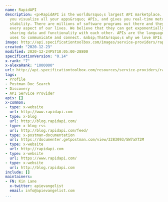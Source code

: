```yaml
---
name: RapidAPI
description: <p>RapidAPI is the world&rsquo;s largest API marketplace. RapidAPI lets
  you visualize all your apps&rsquo; APIs, and gives you real-time metrics on their
  stability. There are millions of software programs out there and they&rsquo;re reshaping
  every aspect of our lives. We believe that they can get exponentially better by
  sharing data and functionality with each other. APIs are the language that software
  uses to communicate and connect. &nbsp;That&rsquo;s why we love APIs.</p>
image: http://api.specificationtoolbox.com/images/service-providers/rapidapi.jpg
created: "2020-12-23"
modified: 2020-12-24PST10:05:00-28800
specificationVersion: "0.14"
x-rank: "7"
x-alexaRank: "1000000"
url: http://api.specificationtoolbox.com/resources/service-providers/rapidapi/
tags:
- Profile
- Postman Doc Search
- Discovery
- API Service Provider
apis: []
x-common:
- type: x-website
  url: http://www.rapidapi.com
- type: x-blog
  url: http://blog.rapidapi.com/
- type: x-blog-rss
  url: http://blog.rapidapi.com/feed/
- type: x-postman-documentation
  url: https://documenter.getpostman.com/view/3283093/SW7aXT2M
- type: x-website
  url: http://rapidapi.com
- type: x-website
  url: https://www.rapidapi.com/
- type: x-website
  url: http://blog.rapidapi.com
include: []
maintainers:
- FN: Kin Lane
  x-twitter: apievangelist
  email: info@apievangelist.com
...
```

